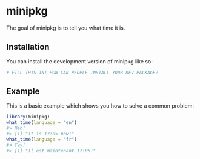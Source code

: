 
<!-- README.md is generated from README.Rmd. Please edit that file -->

# minipkg

<!-- badges: start -->
<!-- badges: end -->

The goal of minipkg is to tell you what time it is.

## Installation

You can install the development version of minipkg like so:

``` r
# FILL THIS IN! HOW CAN PEOPLE INSTALL YOUR DEV PACKAGE?
```

## Example

This is a basic example which shows you how to solve a common problem:

``` r
library(minipkg)
what_time(language = "en")
#> Heh!
#> [1] "It is 17:05 now!"
what_time(language = "fr")
#> Yay!
#> [1] "Il est maintenant 17:05!"
```
